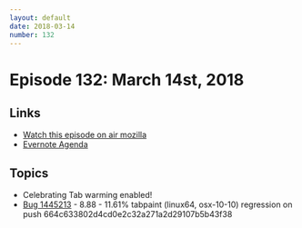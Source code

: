 ```yaml
---
layout: default
date: 2018-03-14
number: 132
---
```


# Episode 132: March 14st, 2018

## Links
* [Watch this episode on air mozilla](https://air.mozilla.org/the-joy-of-coding-episode-132/)
* [Evernote Agenda](https://www.evernote.com/l/AbJO81XWs_5JC5jv1aZopcmVGZXJ5uJAvXM)

## Topics

* Celebrating Tab warming enabled!
* [Bug 1445213](https://bugzilla.mozilla.org/show_bug.cgi?id=1445213) - 8.88 - 11.61% tabpaint (linux64, osx-10-10) regression on push 664c633802d4cd0e2c32a271a2d29107b5b43f38 

